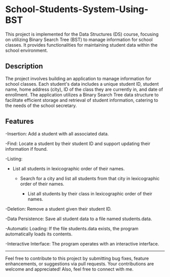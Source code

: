 # School-Students-System-Using-BST
This project is implemented for the Data Structures (DS) course, focusing on utilizing Binary Search Tree (BST) to manage information for school classes. It provides functionalities for maintaining student data within the school environment.


Description
---
The project involves building an application to manage information for school classes. Each student's data includes a unique student ID, student name, home address (city), ID of the class they are currently in, and date of enrollment. The application utilizes a Binary Search Tree data structure to facilitate efficient storage and retrieval of student information, catering to the needs of the school secretary.

Features
---
-Insertion: Add a student with all associated data.

-Find: Locate a student by their student ID and support updating their information if found.

-Listing: 
* List all students in lexicographic order of their names.
  
   * Search for a city and list all students from that city in lexicographic order of their names.
     
     * List all students by their class in lexicographic order of their names.
          
-Deletion: Remove a student given their student ID.

-Data Persistence: Save all student data to a file named students.data.

-Automatic Loading: If the file students.data exists, the program automatically loads its contents.

-Interactive Interface: The program operates with an interactive interface.
***
Feel free to contribute to this project by submitting bug fixes, feature enhancements, or suggestions via pull requests. Your contributions are welcome and appreciated! Also, feel free to connect with me.
